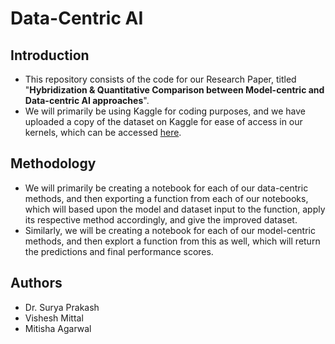 # Data-Centric AI

## Introduction
- This repository consists of the code for our Research Paper, titled "**Hybridization & Quantitative Comparison between Model-centric and Data-centric AI approaches**".
- We will primarily be using Kaggle for coding purposes, and we have uploaded a copy of the dataset on Kaggle for ease of access in our kernels, which can be accessed [here](https://www.kaggle.com/dataset/95840441821df30ede490fae5ba502b652d1457ca80f7b8d0f0c1212d9a260f7). 

## Methodology
- We will primarily be creating a notebook for each of our data-centric methods, and then exporting a function from each of our notebooks, which will based upon the model and dataset input to the function, apply its respective method accordingly, and give the improved dataset.
- Similarly, we will be creating a notebook for each of our model-centric methods, and then explort a function from this as well, which will return the predictions and final performance scores. 

## Authors
- Dr. Surya Prakash
- Vishesh Mittal
- Mitisha Agarwal